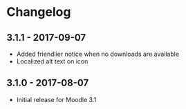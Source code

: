 # Changelog

## 3.1.1 - 2017-09-07

- Added friendlier notice when no downloads are available
- Localized alt text on icon

## 3.1.0 - 2017-08-07

- Initial release for Moodle 3.1
